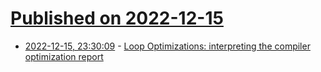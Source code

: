 # [Published on 2022-12-15](index.md)

* [2022-12-15, 23:30:09](https://lobste.rs/s/01zymt/loop_optimizations_interpreting) - [Loop Optimizations: interpreting the compiler optimization report](https://johnnysswlab.com/loop-optimizations-interpreting-the-compiler-optimization-report/)
